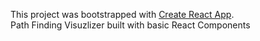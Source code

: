 This project was bootstrapped with [Create React App](https://github.com/facebook/create-react-app).<br>
Path Finding Visuzlizer built with basic React Components
